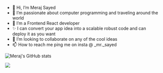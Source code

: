 - 👋 Hi, I’m Meraj Sayed
- 👀 I’m passionate about computer programming and traveling around the world
- 🌱 I’m a Frontend React developer
- ✨ I can convert your app idea into a scalable robust code and can deploy it as you want
- 💞️ I’m looking to collaborate on any of the cool ideas
- 📫 How to reach me ping me on insta @ _mr._sayed

<!---
MerajSayed22/MerajSayed22 is a ✨ special ✨ repository because its `README.md` (this file) appears on your GitHub profile.
You can click the Preview link to take a look at your changes.
--->

![Meraj's GitHub stats](https://github-readme-stats.vercel.app/api?username=MerajSayed22&show_icons=true)


<picture>
  <source
    srcset="https://github-readme-stats.vercel.app/api?username=MerajSayed22&show_icons=true&theme=dark"
    media="(prefers-color-scheme: dark)"
  />
  <source
    srcset="https://github-readme-stats.vercel.app/api?username=MerajSayed22&show_icons=true"
    media="(prefers-color-scheme: light), (prefers-color-scheme: no-preference)"
  />
  <img src="https://github-readme-stats.vercel.app/api?username=MerajSayed22&show_icons=true" />
</picture>
